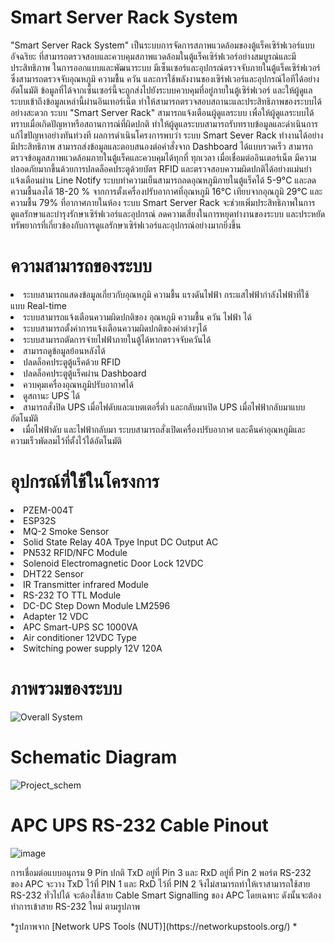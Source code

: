 # Smart Server Rack System
<p>"Smart Server Rack System" เป็นระบบการจัดการสภาพแวดล้อมของตู้แร็คเซิร์ฟเวอร์แบบอัจฉริยะ ที่สามารถตรวจสอบและควบคุมสภาพแวดล้อมในตู้แร็คเซิร์ฟเวอร์อย่างสมบูรณ์และมีประสิทธิภาพ ในการออกแบบและพัฒนาระบบ มีเซ็นเซอร์และอุปกรณ์ตรวจจับภายในตู้แร็คเซิร์ฟเวอร์ ซึ่งสามารถตรวจจับอุณหภูมิ ความชื้น ควัน และการใช้พลังงานของเซิร์ฟเวอร์และอุปกรณ์ไอทีได้อย่างอัตโนมัติ ข้อมูลที่ได้จากเซ็นเซอร์นี้จะถูกส่งไปยังระบบควบคุมที่อยู่ภายในตู้เซิร์ฟเวอร์ และให้ผู้ดูแลระบบเข้าถึงข้อมูลเหล่านี้ผ่านอินเทอร์เน็ต ทำให้สามารถตรวจสอบสถานะและประสิทธิภาพของระบบได้อย่างสะดวก ระบบ "Smart Server Rack" สามารถแจ้งเตือนผู้ดูแลระบบ เพื่อให้ผู้ดูแลระบบได้ทราบเมื่อเกิดปัญหาหรือสถานการณ์ที่ผิดปกติ ทำให้ผู้ดูแลระบบสามารถรับทราบข้อมูลและดำเนินการแก้ไขปัญหาอย่างทันท่วงที ผลการดำเนินโครงการพบว่า ระบบ Smart Sever Rack ทำงานได้อย่างมีประสิทธิภาพ สามารถส่งข้อมูลและตอบสนองต่อคำสั่งจาก Dashboard ได้แบบรวดเร็ว สามารถตรวจข้อมูลสภาพแวดล้อมภายในตู้แร็คและควบคุมได้ทุกที่ ทุกเวลา เมื่อเชื่อมต่ออินเตอร์เน็ต  มีความปลอดภัยมากขึ้นด้วยการปลดล็อคประตูด้วยบัตร RFID และตรวจสอบความผิดปกติได้อย่างแม่นยำ แจ้งเตือนผ่าน Line Notify ระบบทำความเย็นสามารถลดอุณหภูมิภายในตู้แร็คได้ 5-9°C และลดความชื้นลงได้ 18-20 % จากการตั้งเครื่องปรับอากาศที่อุณหภูมิ 16°C เทียบจากอุณภูมิ 29°C และความชื้น 79% ที่อากาศภายในห้อง ระบบ Smart Server Rack จะช่วยเพิ่มประสิทธิภาพในการดูแลรักษาและบำรุงรักษาเซิร์ฟเวอร์และอุปกรณ์ ลดความเสี่ยงในการหยุดทำงานของระบบ และประหยัดทรัพยากรที่เกี่ยวข้องกับการดูแลรักษาเซิร์ฟเวอร์และอุปกรณ์อย่างมากยิ่งขึ้น</p>

# ความสามารถของระบบ
<li>ระบบสามารถแสดงข้อมูลเกี่ยวกับอุณหภูมิ ความชื้น แรงดันไฟฟ้า กระแสไฟฟ้ากำลังไฟฟ้าที่ใช้ แบบ Real-time</li>
<li>ระบบสามารถแจ้งเตือนความผิดปกติของ อุณหภูมิ ความชื้น ควัน ไฟฟ้า ได้</li>
<li>ระบบสามารถตั้งค่าการแจ้งเตือนความผิดปกติของค่าต่างๆได้</li>
<li>ระบบสามารถตัดการจ่ายไฟฟ้าภายในตู้ได้หากตรวจจับควันได้</li>
<li>สามารถดูข้อมูลย้อนหลังได้</li>
<li>ปลดล็อคประตูตู้แร็คด้วย RFID</li>
<li>ปลดล็อคประตูตู้แร็คผ่าน Dashboard</li>
<li>ควบคุมเครื่องอุณหภูมิปรับอากาศได้</li>
<li>ดูสถานะ UPS ได้ </li>
<li>สามารถสั่งปิด UPS เมื่อไฟดับและแบตเตอรี่ต่ำ และกลับมาเปิด UPS เมื่อไฟฟ้ากลับมาแบบอัตโนมัติ </li>
<li>เมื่อไฟฟ้าดับ และไฟฟ้ากลับมา ระบบสามารถสั่งเปิดเครื่องปรับอากาศ และคืนค่าอุณหภูมิและความเร็วพัดลมไว้ที่ตั้งไว้ได้อัตโนมัติ </li>

# อุปกรณ์ที่ใช้ในโครงการ
<li>PZEM-004T</li>
<li>ESP32S</li>
<li>MQ-2 Smoke Sensor</li>
<li>Solid State Relay 40A Tpye Input DC Output AC</li>
<li>PN532 RFID/NFC Module</li>
<li>Solenoid Electromagnetic Door Lock 12VDC</li>
<li>DHT22 Sensor</li>
<li>IR Transmitter infrared Module</li>
<li>RS-232 TO TTL Module</li>
<li>DC-DC Step Down Module LM2596</li>
<li>Adapter 12 VDC</li>
<li>APC Smart-UPS SC 1000VA </li>
<li>Air conditioner 12VDC Type</li>
<li>Switching power supply 12V 120A</li>

# ภาพรวมของระบบ
![Overall System](https://github.com/user-attachments/assets/6f49f413-cbf9-4dc2-9365-64dc2cd3f69d)

# Schematic Diagram
![Project_schem](https://github.com/user-attachments/assets/b19c138a-f306-4f22-acdc-96816d81695c)

# APC UPS RS-232 Cable Pinout
![image](https://github.com/user-attachments/assets/1359c07d-0f4e-4f3d-8e48-5b75b44c3b6c)
<p>การเชื่อมต่อแบบอนุกรม 9 Pin ปกติ TxD อยู่ที่ Pin 3 และ RxD อยู่ที่ Pin 2 พอร์ต RS-232 ของ APC จะวาง TxD ไว้ที่ PIN 1 และ RxD ไว้ที่ PIN 2 จึงไม่สามารถทำให้เราสามารถใช้สาย RS-232 ทั่วไปได้ จะต้องใช้สาย Cable Smart Signalling ของ APC โดยเฉพาะ ดังนั้นจะต้องทำการเข้าสาย RS-232 ใหม่ ตามรูปภาพ</p>
<p>*รูปภาพจาก [Network UPS Tools (NUT)](https://networkupstools.org/) * </p>
